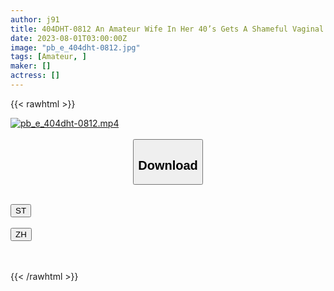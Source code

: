 ```yaml
---
author: j91
title: 404DHT-0812 An Amateur Wife In Her 40’s Gets A Shameful Vaginal Cum Shot In Front Of Her Friends! Sacchan 41 Years Old
date: 2023-08-01T03:00:00Z
image: "pb_e_404dht-0812.jpg"
tags: [Amateur, ]
maker: []
actress: []
---
```



{{< rawhtml >}}

<div class="video" data-videoid="XWoMkJvZ12cDr1w">
    <a href="javascript:;">
        <img src="https://my.j91.asia/posts/pb_e_404dht-0812/pb_e_404dht-0812.jpg" width="WIDTH" height="HEIGHT" alt="pb_e_404dht-0812.mp4" loading="lazy">
    </a>
</div>

<script type="text/javascript" src="https://j91.asia/asset/on-demand-st.js"></script>

<br>
  <link rel="stylesheet" href="https://j91.asia/asset/bs5.css">
  
  <center>
  <button class="btn btn-primary" type="button" data-bs-toggle="collapse" data-bs-target=".multi-collapse" aria-expanded="false" aria-controls="multiCollapseExample1 multiCollapseExample2"><h2>Download</h2></button></center>
</p>
<div class="row">
  <div class="col">
    <div class="collapse multi-collapse" id="multiCollapseExample1">
      <div class="card card-body">
	      	      <br>
<div class="buttons">  
<a href="https://streamtape.to/v/XWoMkJvZ12cDr1w"><button class="btn-hover color-3"><i class="fa fa-download"></i> ST</button></a></div>
    </div>
  </div>
</div>
  <div class="col">
    <div class="collapse multi-collapse" id="multiCollapseExample2">
      <div class="card card-body">
	      <br>
<div class="buttons">
    <a href="https://lylxan.com/tdnrsznp6chm.html"><button class="btn-hover color-9"><i class="fa fa-download"></i> ZH</button></a></div>
<br><br>
      </div>
    </div>
  </div>
</div>

{{< /rawhtml >}}